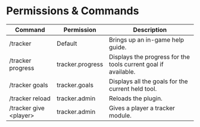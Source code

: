 # Permissions & Commands



| Command                 | Permission       | Description                                                    |
| ----------------------- | ---------------- | -------------------------------------------------------------- |
| /tracker                | Default          | Brings up an in-game help guide.                               |
| /tracker progress       | tracker.progress | Displays the progress for the tools current goal if available. |
| /tracker goals          | tracker.goals    | Displays all the goals for the current held tool.              |
| /tracker reload         | tracker.admin    | Reloads the plugin.                                            |
| /tracker give \<player> | tracker.admin    | Gives a player a tracker module.                               |


